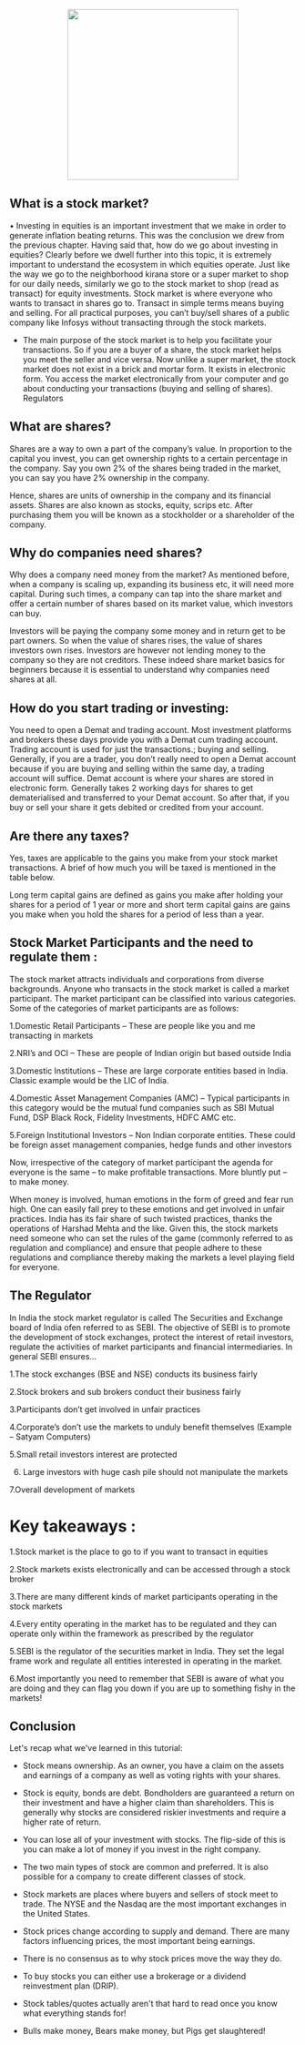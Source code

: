 <p align="center">
<img src="https://user-images.githubusercontent.com/84700316/137068299-ebfb5a2b-4118-49f2-b35a-8a41abe08697.jpg" width="300">
</p>   

## What is a stock market?
• Investing in equities is an important investment that we make in order to generate inflation
beating returns. This was the conclusion we drew from the previous chapter. Having said that,
how do we go about investing in equities? Clearly before we dwell further into this topic, it is extremely important to understand the ecosystem in which equities operate.
Just like the way we go to the neighborhood kirana store or a super market to shop for our daily
needs, similarly we go to the stock market to shop (read as transact) for equity investments.
Stock market is where everyone who wants to transact in shares go to. Transact in simple terms
means buying and selling. For all practical purposes, you can’t buy/sell shares of a public company like Infosys without transacting through the stock markets.

* The main purpose of the stock market is to help you facilitate your transactions. So if you are a
buyer of a share, the stock market helps you meet the seller and vice versa.
Now unlike a super market, the stock market does not exist in a brick and mortar form. It exists in
electronic form. You access the market electronically from your computer and go about conducting your transactions (buying and selling of shares).
Regulators

## What are shares?

Shares are a way to own a part of the company’s value. In proportion to the capital you invest, you can get ownership rights to a certain percentage in the company.  Say you own 2% of the shares being traded in the market, you can say you have 2% ownership in the company.

Hence, shares are units of ownership in the company and its financial assets. Shares are also known as stocks, equity, scrips etc. After purchasing them you will be known as a stockholder or a shareholder of the company.


## Why do companies need shares?

Why does a company need money from the market? As mentioned before, when a company is scaling up, expanding its business etc, it will need more capital. During such times, a company can tap into the share market and offer a certain number of shares based on its market value, which investors can buy.

Investors will be paying the company some money and in return get to be part owners. So when the value of shares rises, the value of shares investors own rises. Investors are however not lending money to the company so they are not creditors. These indeed share market basics for beginners because it is essential to understand why companies need shares at all.

## How do you start trading or investing:

You need to open a Demat and trading account. Most investment platforms and brokers these days provide you with a Demat cum trading account. Trading account is used for just the transactions.; buying and selling. Generally, if you are a trader, you don’t really need to open a Demat account because if you are buying and selling within the same day, a trading account will suffice. Demat account is where your shares are stored in electronic form. Generally takes 2 working days for shares to get dematerialised and transferred to your Demat account. So after that, if you buy or sell your share it gets debited or credited from your account.

## Are there any taxes?

Yes, taxes are applicable to the gains you make from your stock market transactions. A brief of how much you will be taxed is mentioned in the table below.

Long term capital gains are defined as gains you make after holding your shares for a period of 1 year or more and short term capital gains are gains you make when you hold the shares for a period of less than a year.


## Stock Market Participants and the need to regulate them :

The stock market attracts individuals and corporations from diverse backgrounds. Anyone who
transacts in the stock market is called a market participant. The market participant can be classified into various categories. Some of the categories of market participants are as follows:

1.Domestic Retail Participants – These are people like you and me transacting in markets

2.NRI’s and OCI – These are people of Indian origin but based outside India

3.Domestic Institutions – These are large corporate entities based in India. Classic example
would be the LIC of India.

4.Domestic Asset Management Companies (AMC) – Typical participants in this category
would be the mutual fund companies such as SBI Mutual Fund, DSP Black Rock, Fidelity
Investments, HDFC AMC etc.

5.Foreign Institutional Investors – Non Indian corporate entities. These could be foreign
asset management companies, hedge funds and other investors

Now, irrespective of the category of market participant the agenda for everyone is the same – to
make profitable transactions. More bluntly put – to make money.

When money is involved, human emotions in the form of greed and fear run high. One can easily
fall prey to these emotions and get involved in unfair practices. India has its fair share of such
twisted practices, thanks the operations of Harshad Mehta and the like.
Given this, the stock markets need someone who can set the rules of the game (commonly referred to as regulation and compliance) and ensure that people adhere to these regulations and
compliance thereby making the markets a level playing field for everyone.

## The Regulator

In India the stock market regulator is called The Securities and Exchange board of India ofen
referred to as SEBI. The objective of SEBI is to promote the development of stock exchanges, protect the interest of retail investors, regulate the activities of market participants and financial intermediaries. In general SEBI ensures…

1.The stock exchanges (BSE and NSE) conducts its business fairly

2.Stock brokers and sub brokers conduct their business fairly

3.Participants don’t get involved in unfair practices

4.Corporate’s don’t use the markets to unduly benefit themselves (Example – Satyam
Computers)

5.Small retail investors interest are protected

6. Large investors with huge cash pile should not manipulate the markets
 
7.Overall development of markets



# Key takeaways :

1.Stock market is the place to go to if you want to transact in equities

2.Stock markets exists electronically and can be accessed through a stock broker

3.There are many different kinds of market participants operating in the stock markets

4.Every entity operating in the market has to be regulated and they can operate only within the
framework as prescribed by the regulator

5.SEBI is the regulator of the securities market in India. They set the legal frame work and
regulate all entities interested in operating in the market.

6.Most importantly you need to remember that SEBI is aware of what you are doing and they
can flag you down if you are up to something fishy in the markets!

## Conclusion
Let's recap what we've learned in this tutorial:

- Stock means ownership. As an owner, you have a claim on the assets and earnings of a company as well as voting rights with your shares.

- Stock is equity, bonds are debt. Bondholders are guaranteed a return on their investment and have a higher claim than shareholders. This is generally why stocks are considered riskier investments and require a higher rate of return.

- You can lose all of your investment with stocks. The flip-side of this is you can make a lot of money if you invest in the right company.

- The two main types of stock are common and preferred. It is also possible for a company to create different classes of stock.

- Stock markets are places where buyers and sellers of stock meet to trade. The NYSE and the Nasdaq are the most important exchanges in the United States.

- Stock prices change according to supply and demand. There are many factors influencing prices, the most important being earnings.

- There is no consensus as to why stock prices move the way they do.

- To buy stocks you can either use a brokerage or a dividend reinvestment plan (DRIP).

- Stock tables/quotes actually aren't that hard to read once you know what everything stands for!

- Bulls make money, Bears make money, but Pigs get slaughtered!